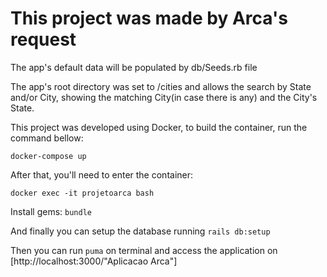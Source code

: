 # This project was made by Arca's request

The app's default data will be populated by db/Seeds.rb file

The app's root directory was set to /cities and allows the search by State and/or City, showing the matching City(in case there is any) and the City's State.

This project was developed using Docker, to build the container, run the command bellow:

`docker-compose up`

After that, you'll need to enter the container:

`docker exec -it projetoarca bash`

Install gems:
`bundle`

And finally you can setup the database running `rails db:setup`

Then you can run `puma` on terminal and access the application on [http://localhost:3000/"Aplicacao Arca"]